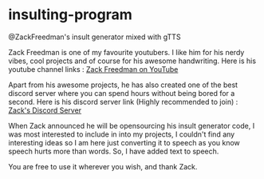 # insulting-program
@ZackFreedman's insult generator mixed with gTTS


Zack Freedman is one of my favourite youtubers. I like him for his nerdy vibes, cool projects and of course for his awesome handwriting.
Here is his youtube channel links : 
  [Zack Freedman on YouTube](https://www.youtube.com/c/ZackFreedman)
  
Apart from his awesome projects, he has also created one of the best discord server where you can spend hours without being bored for a second.
Here is his discord server link (Highly recommended to join) :
  [Zack's Discord Server](https://discord.gg/voidstarlab)
  
When Zack announced he will be opensourcing his insult generator code, I was most interested to include in into my projects, I couldn't find any interesting ideas so I am here just converting it to speech as you know speech hurts more than words. So, I have added text to speech.

You are free to use it wherever you wish, and thank Zack.
